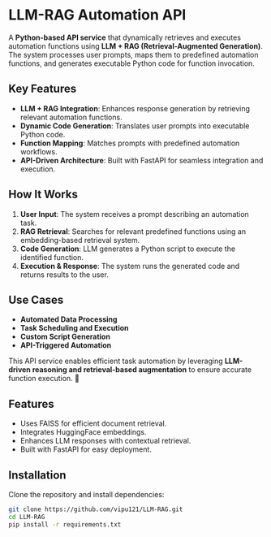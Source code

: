 # LLM-RAG Automation API  

A **Python-based API service** that dynamically retrieves and executes automation functions using **LLM + RAG (Retrieval-Augmented Generation)**. The system processes user prompts, maps them to predefined automation functions, and generates executable Python code for function invocation.  

## Key Features  
- **LLM + RAG Integration**: Enhances response generation by retrieving relevant automation functions.  
- **Dynamic Code Generation**: Translates user prompts into executable Python code.  
- **Function Mapping**: Matches prompts with predefined automation workflows.  
- **API-Driven Architecture**: Built with FastAPI for seamless integration and execution.  

## How It Works  
1. **User Input**: The system receives a prompt describing an automation task.  
2. **RAG Retrieval**: Searches for relevant predefined functions using an embedding-based retrieval system.  
3. **Code Generation**: LLM generates a Python script to execute the identified function.  
4. **Execution & Response**: The system runs the generated code and returns results to the user.  

## Use Cases  
- **Automated Data Processing**  
- **Task Scheduling and Execution**  
- **Custom Script Generation**  
- **API-Triggered Automation**  

This API service enables efficient task automation by leveraging **LLM-driven reasoning and retrieval-based augmentation** to ensure accurate function execution. 🚀  


## Features
- Uses FAISS for efficient document retrieval.
- Integrates HuggingFace embeddings.
- Enhances LLM responses with contextual retrieval.
- Built with FastAPI for easy deployment.

## Installation
Clone the repository and install dependencies:
```sh
git clone https://github.com/vipu121/LLM-RAG.git
cd LLM-RAG
pip install -r requirements.txt
